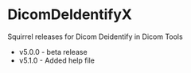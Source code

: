 # DicomDeIdentifyX
Squirrel releases for Dicom Deidentify in Dicom Tools 

* v5.0.0 - beta release 
* v5.1.0 - Added help file
